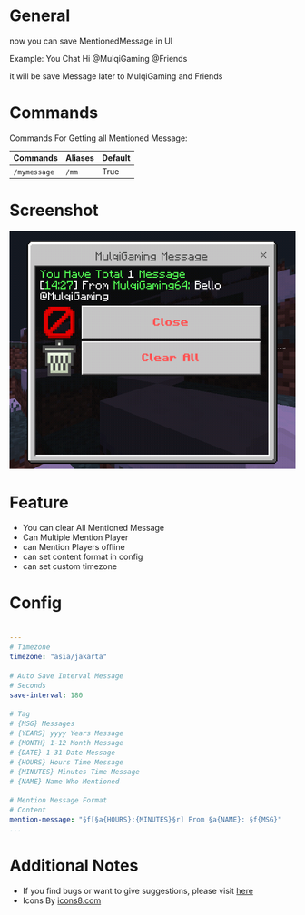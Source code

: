 # General

now you can save MentionedMessage in UI

Example: You Chat Hi @MulqiGaming @Friends

it will be save Message later to MulqiGaming and Friends

# Commands

Commands For Getting all Mentioned Message:

Commands | Aliases | Default
--- | --- | ---
`/mymessage` | `/mm` | True

# Screenshot

![Screenshot](https://github.com/MulqiGaming64/MentionedMessage/blob/6db7af686c18e22c79832e974167c1c430c6a88e/Screenshot.png)

# Feature
- You can clear All Mentioned Message
- Can Multiple Mention Player
- can Mention Players offline
- can set content format in config
- can set custom timezone

# Config

``` YAML

---
# Timezone
timezone: "asia/jakarta"

# Auto Save Interval Message
# Seconds
save-interval: 180

# Tag
# {MSG} Messages
# {YEARS} yyyy Years Message
# {MONTH} 1-12 Month Message
# {DATE} 1-31 Date Message
# {HOURS} Hours Time Message
# {MINUTES} Minutes Time Message
# {NAME} Name Who Mentioned

# Mention Message Format
# Content
mention-message: "§f[§a{HOURS}:{MINUTES}§r] From §a{NAME}: §f{MSG}"
...
```

# Additional Notes

- If you find bugs or want to give suggestions, please visit [here](https://github.com/MulqiGaming64/MentionedMessage/issues)
- Icons By [icons8.com](https://icons8.com)
